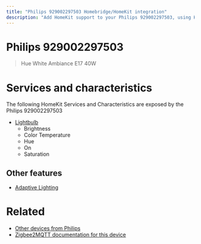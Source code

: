 ```yaml
---
title: "Philips 929002297503 Homebridge/HomeKit integration"
description: "Add HomeKit support to your Philips 929002297503, using Homebridge, Zigbee2MQTT and homebridge-z2m."
---
```

<!---
This file has been GENERATED using src/docgen/docgen.ts
DO NOT EDIT THIS FILE MANUALLY!
-->
# Philips 929002297503
> Hue White Ambiance E17 40W


# Services and characteristics
The following HomeKit Services and Characteristics are exposed by
the Philips 929002297503

* [Lightbulb](../../light.md)
  * Brightness
  * Color Temperature
  * Hue
  * On
  * Saturation

## Other features
* [Adaptive Lighting](../../light.md)

# Related
* [Other devices from Philips](../index.md#philips)
* [Zigbee2MQTT documentation for this device](https://www.zigbee2mqtt.io/devices/929002297503.html)